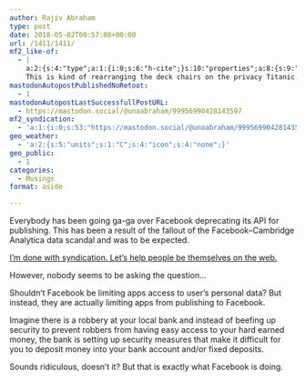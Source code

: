 ```yaml
---
author: Rajiv Abraham
type: post
date: 2018-05-02T00:57:08+00:00
url: /1411/1411/
mf2_like-of:
  - |
    a:2:{s:4:"type";a:1:{i:0;s:6:"h-cite";}s:10:"properties";a:8:{s:9:"published";a:1:{i:0;s:25:"2018-04-26T16:26:51+00:00";}s:7:"updated";a:1:{i:0;s:25:"2018-04-26T16:26:51+00:00";}s:7:"summary";a:1:{i:0;s:304:"The IndieWeb has long promoted the idea of POSSE: Publish on your Own Site, Syndicate Elsewhere. In the wake of the Cambridge Analytica scandal, lots of platforms are re-evaluating their API policies.
    This is kind of rearranging the deck chairs on the privacy Titanic, because the problem was that al...";}s:4:"name";a:1:{i:0;s:74:"I’m done with syndication. Let’s help people be themselves on the web.";}s:3:"url";a:1:{i:0;s:79:"https://werd.io/2018/im-done-with-syndication-lets-help-people-be-themselves-on";}s:11:"publication";a:1:{i:0;s:15:"Ben Werdmüller";}s:8:"featured";a:1:{i:0;s:55:"https://werd.io/file/56c4b818bed7de5b507fa2a5/thumb.jpg";}s:6:"author";a:3:{s:4:"name";s:15:"Ben Werdmüller";s:3:"url";s:31:"https://werd.io/profile/benwerd";s:5:"photo";s:55:"https://werd.io/file/56c4b818bed7de5b507fa2a5/thumb.jpg";}}}
mastodonAutopostPublishedNoRetoot:
  - 1
mastodonAutopostLastSuccessfullPostURL:
  - https://mastodon.social/@unoabraham/99956990428143597
mf2_syndication:
  - 'a:1:{i:0;s:53:"https://mastodon.social/@unoabraham/99956990428143597";}'
geo_weather:
  - 'a:2:{s:5:"units";s:1:"C";s:4:"icon";s:4:"none";}'
geo_public:
  - 1
categories:
  - Musings
format: aside

---
```

Everybody has been going ga-ga over Facebook deprecating its API for publishing. This has been a result of the fallout of the Facebook–Cambridge Analytica data scandal and was to be expected.

<a href="https://werd.io/2018/im-done-with-syndication-lets-help-people-be-themselves-on" target="_blank" rel="noopener">I’m done with syndication. Let’s help people be themselves on the web.</a>

However, nobody seems to be asking the question…

Shouldn&#8217;t Facebook be limiting apps access to user&#8217;s personal data? But instead, they are actually limiting apps from publishing to Facebook.

Imagine there is a robbery at your local bank and instead of beefing up security to prevent robbers from having easy access to your hard earned money, the bank is setting up security measures that make it difficult for you to deposit money into your bank account and/or fixed deposits.

Sounds ridiculous, doesn&#8217;t it? But that is exactly what Facebook is doing.